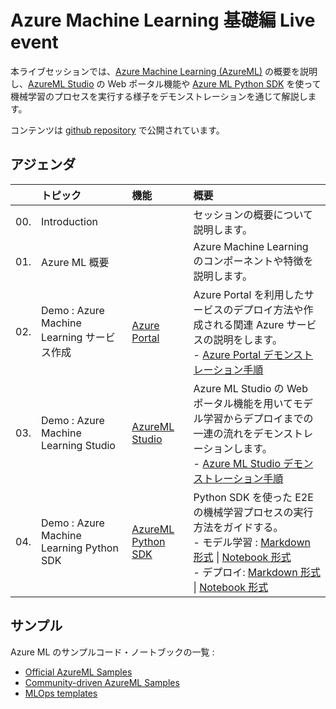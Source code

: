 # Azure Machine Learning 基礎編 Live event

本ライブセッションでは、[Azure Machine Learning (AzureML)](https://docs.microsoft.com/azure/machine-learning/overview-what-is-azure-machine-learning) の概要を説明し、[AzureML Studio](https://docs.microsoft.com/azure/machine-learning/overview-what-is-machine-learning-studio) の Web ポータル機能や [Azure ML Python SDK](https://docs.microsoft.com/ja-JP/python/api/overview/azure/ml/?view=azure-ml-py) を使って機械学習のプロセスを実行する様子をデモンストレーションを通じて解説します。

コンテンツは [github repository](https://aka.ms/ftalive/azureml/fundamentals) で公開されています。


## アジェンダ
|     | トピック  | 機能 | 概要  
| :-- | :----- | :-----  | :-----
| 00. | Introduction  |     | セッションの概要について説明します。
| 01. | Azure ML 概要  |     | Azure Machine Learning のコンポーネントや特徴を説明します。
| 02. | Demo : Azure Machine Learning サービス作成 |[Azure Portal](http://portal.azure.com/) | Azure Portal を利用したサービスのデプロイ方法や作成される関連 Azure サービスの説明をします。<br/> - [Azure Portal デモンストレーション手順](demonstration/azure_portal_azureml.md)
| 03. | Demo : Azure Machine Learning Studio | [AzureML Studio](https://ml.azure.com/) | Azure ML Studio の Web ポータル機能を用いてモデル学習からデプロイまでの一連の流れをデモンストレーションします。<br/> - [Azure ML Studio デモンストレーション手順](demonstration/azureml_studio_walk_through.md)
| 04. | Demo : Azure Machine Learning Python SDK | [AzureML Python SDK](https://docs.microsoft.com/ja-JP/python/api/overview/azure/ml/?view=azure-ml-py) | Python SDK を使った E2E の機械学習プロセスの実行方法をガイドする。<br/> - モデル学習 : [Markdown 形式](demonstration/train-notebook.md) \| [Notebook 形式](src/notebooks/train-notebook.ipynb) <br/> - デプロイ: [Markdown 形式](demonstration/deploy-notebook.md) \| [Notebook 形式](src/notebooks/deploy-notebook.ipynb)


## サンプル

Azure ML のサンプルコード・ノートブックの一覧 : 

- [Official AzureML Samples](https://github.com/Azure/MachineLearningNotebooks/)
- [Community-driven AzureML Samples](https://github.com/Azure/azureml-examples)
- [MLOps templates](https://aka.ms/mlops)